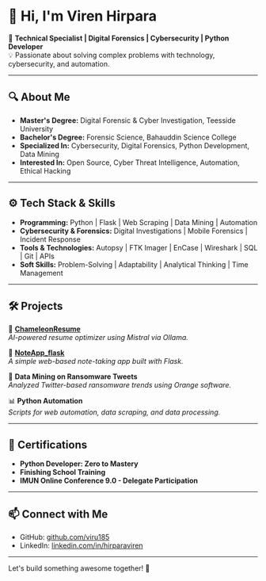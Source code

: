 # 👋 Hi, I'm Viren Hirpara

🚀 **Technical Specialist | Digital Forensics | Cybersecurity | Python Developer**  
💡 Passionate about solving complex problems with technology, cybersecurity, and automation.

---

## 🔍 About Me  
- **Master's Degree:** Digital Forensic & Cyber Investigation, Teesside University  
- **Bachelor's Degree:** Forensic Science, Bahauddin Science College  
- **Specialized In:** Cybersecurity, Digital Forensics, Python Development, Data Mining  
- **Interested In:** Open Source, Cyber Threat Intelligence, Automation, Ethical Hacking  

---

## ⚙️ Tech Stack & Skills  
- **Programming:** Python | Flask | Web Scraping | Data Mining | Automation  
- **Cybersecurity & Forensics:** Digital Investigations | Mobile Forensics | Incident Response  
- **Tools & Technologies:** Autopsy | FTK Imager | EnCase | Wireshark | SQL | Git | APIs  
- **Soft Skills:** Problem-Solving | Adaptability | Analytical Thinking | Time Management  

---

## 🛠 Projects  
🚀 **[ChameleonResume](https://github.com/viru185/ChameleonResume)**  
_AI-powered resume optimizer using Mistral via Ollama._

📝 **[NoteApp_flask](https://github.com/viru185/NoteApp_flask)**  
_A simple web-based note-taking app built with Flask._

🔎 **Data Mining on Ransomware Tweets**  
_Analyzed Twitter-based ransomware trends using Orange software._

📊 **Python Automation**  
_Scripts for web automation, data scraping, and data processing._

---

## 📜 Certifications  
- **Python Developer: Zero to Mastery**  
- **Finishing School Training**  
- **IMUN Online Conference 9.0 - Delegate Participation**  

---

## 📫 Connect with Me  
- GitHub: [github.com/viru185](https://github.com/viru185)  
- LinkedIn: [linkedin.com/in/hirparaviren](https://www.linkedin.com/in/hirparaviren)  

---

Let's build something awesome together! 🚀

<!--
**viru185/viru185** is a ✨ _special_ ✨ repository because its `README.md` (this file) appears on your GitHub profile.

Here are some ideas to get you started:

- 🔭 I’m currently working on ...
- 🌱 I’m currently learning ...
- 👯 I’m looking to collaborate on ...
- 🤔 I’m looking for help with ...
- 💬 Ask me about ...
- 📫 How to reach me: ...
- 😄 Pronouns: ...
- ⚡ Fun fact: ...
-->
